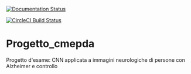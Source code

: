 

[![Documentation Status](https://readthedocs.org/projects/progetto-cmepda/badge/?version=latest)](https://progetto-cmepda.readthedocs.io/en/latest)


[![CircleCI Build Status](https://circleci.com/pipelines/github/LauraToni/Progetto_cmepda.svg?style=shield)](https://circleci.com/pipelines/github/LauraToni/Progetto_cmepda)


# Progetto_cmepda
Progetto d'esame: CNN applicata a immagini neurologiche di persone con Alzheimer e controllo
